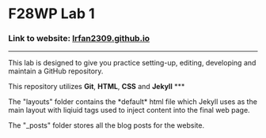 # F28WP Lab 1


### Link to website: [Irfan2309.github.io](https://irfan2309.github.io)
***

<p>This lab is designed to give you practice setting-up, editing, developing and maintain a GitHub repository.</p>
<p>This repository utilizes <b>Git</b>, <b>HTML</b>, <b>CSS</b> and <b>Jekyll</b>
***
  
<p>The "layouts" folder contains the *default* html file which Jekyll uses as the main layout with liqiuid tags used to inject content into the final web page. </p>
  
<p>The "_posts" folder stores all the blog posts for the website.</p>
